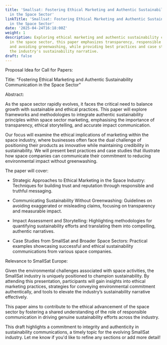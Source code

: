 ```yaml
---
title: 'Smallsat: Fostering Ethical Marketing and Authentic Sustainability Communication
  in the Space Sector'
linkTitle: 'Smallsat: Fostering Ethical Marketing and Authentic Sustainability Communication
  in the Space Sector'
date: '2025-04-24T16:18:00Z'
weight: 1
description: Exploring ethical marketing and authentic sustainability communication
  in the space sector, this paper emphasizes transparency, responsible messaging,
  and avoiding greenwashing, while providing best practices and case studies to enhance
  the industry's sustainability narrative.
draft: false
---
```



Proposal Idea for Call for Papers:

Title: "Fostering Ethical Marketing and Authentic Sustainability Communication in the Space Sector"

Abstract:

As the space sector rapidly evolves, it faces the critical need to balance growth with sustainable and ethical practices. This paper will explore frameworks and methodologies to integrate authentic sustainability principles within space sector marketing, emphasising the importance of transparency, ethical storytelling, and accurate impact communication.

Our focus will examine the ethical implications of marketing within the space industry, where businesses often face the dual challenge of positioning their products as innovative while maintaining credibility in sustainability. We will present best practices and case studies that illustrate how space companies can communicate their commitment to reducing environmental impact without greenwashing.

The paper will cover:

- Strategic Approaches to Ethical Marketing in the Space Industry: Techniques for building trust and reputation through responsible and truthful messaging.

- Communicating Sustainability Without Greenwashing: Guidelines on avoiding exaggerated or misleading claims, focusing on transparency and measurable impact.

- Impact Assessment and Storytelling: Highlighting methodologies for quantifying sustainability efforts and translating them into compelling, authentic narratives.

- Case Studies from SmallSat and Broader Space Sectors: Practical examples showcasing successful and ethical sustainability communications from various space companies.

Relevance to SmallSat Europe:

Given the environmental challenges associated with space activities, the SmallSat industry is uniquely positioned to champion sustainability. By attending this presentation, participants will gain insights into ethical marketing practices, strategies for conveying environmental commitment authentically, and tools to elevate the industry’s sustainability narrative effectively.

This paper aims to contribute to the ethical advancement of the space sector by fostering a shared understanding of the role of responsible communication in driving genuine sustainability efforts across the industry.

<!-- Unsupported block type: divider -->

This draft highlights a commitment to integrity and authenticity in sustainability communications, a timely topic for the evolving SmallSat industry. Let me know if you'd like to refine any sections or add more detail!